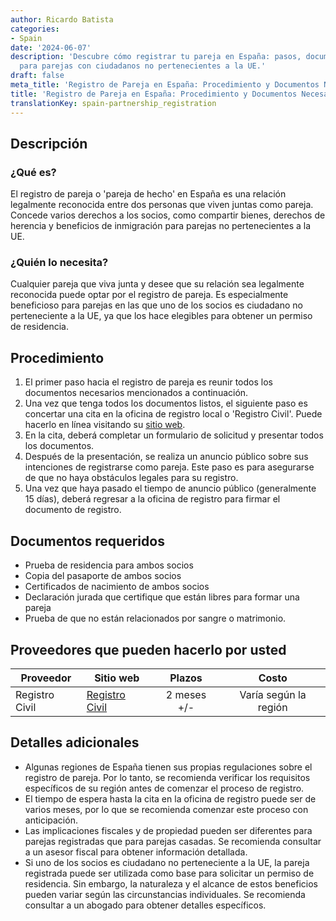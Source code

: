 ```yaml
---
author: Ricardo Batista
categories:
- Spain
date: '2024-06-07'
description: 'Descubre cómo registrar tu pareja en España: pasos, documentos y beneficios
  para parejas con ciudadanos no pertenecientes a la UE.'
draft: false
meta_title: 'Registro de Pareja en España: Procedimiento y Documentos Necesarios'
title: 'Registro de Pareja en España: Procedimiento y Documentos Necesarios'
translationKey: spain-partnership_registration
---
```



## Descripción

### ¿Qué es?
El registro de pareja o 'pareja de hecho' en España es una relación legalmente reconocida entre dos personas que viven juntas como pareja. Concede varios derechos a los socios, como compartir bienes, derechos de herencia y beneficios de inmigración para parejas no pertenecientes a la UE.

### ¿Quién lo necesita?
Cualquier pareja que viva junta y desee que su relación sea legalmente reconocida puede optar por el registro de pareja. Es especialmente beneficioso para parejas en las que uno de los socios es ciudadano no perteneciente a la UE, ya que los hace elegibles para obtener un permiso de residencia.

## Procedimiento

1. El primer paso hacia el registro de pareja es reunir todos los documentos necesarios mencionados a continuación.
2. Una vez que tenga todos los documentos listos, el siguiente paso es concertar una cita en la oficina de registro local o 'Registro Civil'. Puede hacerlo en línea visitando su [sitio web](https://www.mjusticia.gob.es/).
3. En la cita, deberá completar un formulario de solicitud y presentar todos los documentos.
4. Después de la presentación, se realiza un anuncio público sobre sus intenciones de registrarse como pareja. Este paso es para asegurarse de que no haya obstáculos legales para su registro.
5. Una vez que haya pasado el tiempo de anuncio público (generalmente 15 días), deberá regresar a la oficina de registro para firmar el documento de registro.

## Documentos requeridos

- Prueba de residencia para ambos socios
- Copia del pasaporte de ambos socios
- Certificados de nacimiento de ambos socios
- Declaración jurada que certifique que están libres para formar una pareja
- Prueba de que no están relacionados por sangre o matrimonio.

## Proveedores que pueden hacerlo por usted

| Proveedor        |     Sitio web     |     Plazos    |       Costo      |
| --------------- | --------------- |  :-------------: | :-------------: |
| Registro Civil  |  [Registro Civil](https://www.mjusticia.gob.es/)       |      2 meses +/-      |        Varía según la región       |

## Detalles adicionales

- Algunas regiones de España tienen sus propias regulaciones sobre el registro de pareja. Por lo tanto, se recomienda verificar los requisitos específicos de su región antes de comenzar el proceso de registro.
- El tiempo de espera hasta la cita en la oficina de registro puede ser de varios meses, por lo que se recomienda comenzar este proceso con anticipación.
- Las implicaciones fiscales y de propiedad pueden ser diferentes para parejas registradas que para parejas casadas. Se recomienda consultar a un asesor fiscal para obtener información detallada.
- Si uno de los socios es ciudadano no perteneciente a la UE, la pareja registrada puede ser utilizada como base para solicitar un permiso de residencia. Sin embargo, la naturaleza y el alcance de estos beneficios pueden variar según las circunstancias individuales. Se recomienda consultar a un abogado para obtener detalles específicos.